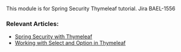 This module is for Spring Security Thymeleaf tutorial.
Jira BAEL-1556

### Relevant Articles: 

- [Spring Security with Thymeleaf](http://www.baeldung.com/spring-security-thymeleaf)
- [Working with Select and Option in Thymeleaf](http://www.baeldung.com/thymeleaf-select-option)
